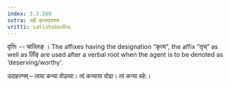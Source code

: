 ```yaml
---
index: 3.3.169
sutra: अर्हे कृत्यतृचश्च
vritti: satishabodha
---
```






वृत्तिः --ः चाल्लिङ् । The affixes having the designation “कृत्य”, the affix “तृच्” as well as लिँङ् are used after a verbal root when the agent is to be denoted as ‘deserving/worthy’.


उदाहरणम् – त्वया कन्या वोढव्या। त्वं कन्याया वोढा। त्वं कन्या वहे:।

